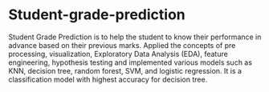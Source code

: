 # Student-grade-prediction
Student Grade Prediction is to help the student to know their performance in advance based on their previous marks. 
Applied the concepts of pre processing, visualization, Exploratory Data Analysis (EDA), feature engineering, hypothesis testing and implemented various models such as KNN, decision tree, random forest, SVM, and logistic regression.
It is a classification model with highest accuracy for decision tree.
